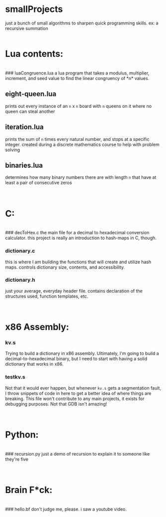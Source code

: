 # smallProjects
just a bunch of small algorithms to sharpen quick programming skills. 
ex:
  a recursive summation 
<br>
<br>

# Lua contents:
<br>
### luaCongruence.lua
a lua program that takes a modulus, multiplier, increment, and seed value to find the linear congruency of *n* values.

## eight-queen.lua
prints out every instance of an `n` x `n` board with `n` queens on it where no queen can steal another

## iteration.lua
prints the sum of `n` times every natural number, and stops at a specific integer. created during a discrete mathematics course to help with problem solving

## binaries.lua
determines how many binary numbers there are with length `n` that have at least a pair of consecutive zeros
<br>
<br>
<br>

# C:
<br>
### decToHex.c
the main file for a decimal to hexadecimal conversion calculator. this project is really an introduction to hash-maps in C, though. 

### dictionary.c
this is where I am building the functions that will create and utilize hash maps. controls dictionary size, contents, and accessibility. 

### dictionary.h
just your average, everyday header file. contains declaration of the structures used, function templates, etc. 
<br>
<br>
<br>

# x86 Assembly:
### kv.s
Trying to build a dictionary in x86 assembly. Ultimately, I'm going to build a decimal-to-hexadecimal binary, but I need to start with having a solid dictionary that works in x86. 

### testkv.s
Not that it would ever happen, but whenever `kv.s` gets a segmentation fault, I throw snippets of code in here to get a better idea of where things are breaking. This file won't contribute to any main projects, it exists for debugging purposes. Not that GDB isn't amazing!
<br>
<br>
<br>

# Python:
<br>
### recursion.py
just a demo of recursion to explain it to someone like they're five
<br>
<br>
<br>

# Brain F*ck:
<br>
### hello.bf
don't judge me, please. i saw a youtube video. 
